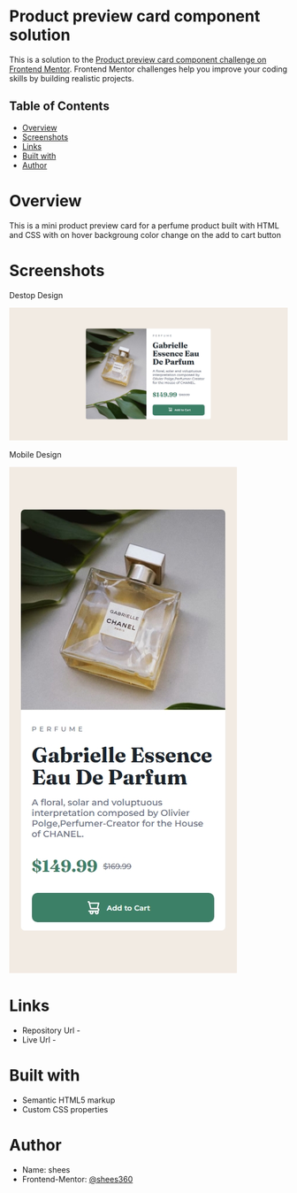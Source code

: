 # Product preview card component solution

This is a solution to the [Product preview card component challenge on Frontend Mentor](https://www.frontendmentor.io/challenges/product-preview-card-component-GO7UmttRfa). Frontend Mentor challenges help you improve your coding skills by building realistic projects. 


## Table of Contents
- [Overview](#overview)
- [Screenshots](#screenshots)
- [Links](#links)
- [Built with](#built-with)
- [Author](#author)

# Overview

This is a mini product preview card for a perfume product built with HTML and CSS with on hover backgroung color change on the add to cart button

# Screenshots

Destop Design

![](./desktop-design.jpeg) 

Mobile Design

![](./mobile-design.jpeg)

# Links

- Repository Url - 
- Live Url - 

# Built with

- Semantic HTML5 markup
- Custom CSS properties

# Author

- Name: shees
- Frontend-Mentor: [@shees360](https://www.frontendmentor.io/profile/shees360)